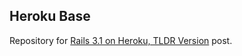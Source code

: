 ## Heroku Base

Repository for [Rails 3.1 on Heroku, TLDR Version](http://www.johnplummer.com/rails/rails-31-heroku-tldr-version.html) post. 
